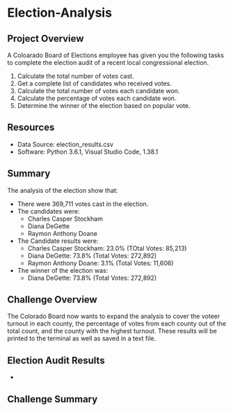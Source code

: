 # Election-Analysis

## Project Overview
A Coloarado Board of Elections employee has given you the following tasks to complete the election audit of a recent local congressional election.

1. Calculate the total number of votes cast.
2. Get a complete list of candidates who received votes.
3. Calculate the total number of votes each candidate won.
4. Calculate the percentage of votes each candidate won.
5. Determine the winner of the election based on popular vote.

## Resources
- Data Source: election_results.csv
- Software: Python 3.6.1, Visual Studio Code, 1.38.1

## Summary
The analysis of the election show that:
- There were 369,711 votes cast in the election.
- The candidates were:
  - Charles Casper Stockham
  - Diana DeGette
  - Raymon Anthony Doane
- The Candidate results were:
  - Charles Casper Stockham: 23.0% (TOtal Votes: 85,213)
  - Diana DeGette: 73.8% (Total Votes: 272,892)
  - Raymon Anthony Doane: 3.1% (Total Votes: 11,606)
- The winner of the election was:
  - Diana DeGette: 73.8% (Total Votes: 272,892)

## Challenge Overview
The Colorado Board now wants to expand the analysis to cover the voteer turnout in each county, the percentage of votes from each county out of the total count, and the county with the highest turnout. These results will be printed to the terminal as well as saved in a text file. 

## Election Audit Results

* 



## Challenge Summary

